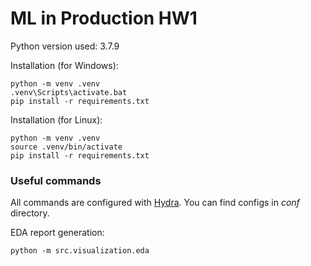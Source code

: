 # ML in Production HW1
Python version used: 3.7.9

Installation (for Windows):  

    python -m venv .venv
    .venv\Scripts\activate.bat
    pip install -r requirements.txt

Installation (for Linux):  

    python -m venv .venv
    source .venv/bin/activate
    pip install -r requirements.txt

### Useful commands

All commands are configured with [Hydra](https://hydra.cc/). You can find configs in *conf* directory.

EDA report generation:

    python -m src.visualization.eda